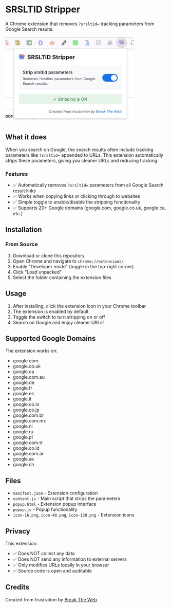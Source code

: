 # SRSLTID Stripper

A Chrome extension that removes `?srsltid=` tracking parameters from Google Search results.

![SRSLTID Stripper Extension](screenshot.png)

## What it does

When you search on Google, the search results often include tracking parameters like `?srsltid=` appended to URLs. This extension automatically strips these parameters, giving you cleaner URLs and reducing tracking.

### Features

- ✅ Automatically removes `?srsltid=` parameters from all Google Search result links
- ✅ Works when copying links or clicking through to websites
- ✅ Simple toggle to enable/disable the stripping functionality
- ✅ Supports 20+ Google domains (google.com, google.co.uk, google.ca, etc.)

## Installation

### From Source

1. Download or clone this repository
2. Open Chrome and navigate to `chrome://extensions/`
3. Enable "Developer mode" (toggle in the top-right corner)
4. Click "Load unpacked"
5. Select the folder containing the extension files

## Usage

1. After installing, click the extension icon in your Chrome toolbar
2. The extension is enabled by default
3. Toggle the switch to turn stripping on or off
4. Search on Google and enjoy cleaner URLs!

## Supported Google Domains

The extension works on:
- google.com
- google.co.uk
- google.ca
- google.com.au
- google.de
- google.fr
- google.es
- google.it
- google.co.in
- google.co.jp
- google.com.br
- google.com.mx
- google.nl
- google.ru
- google.pl
- google.com.tr
- google.co.id
- google.com.ar
- google.se
- google.ch

## Files

- `manifest.json` - Extension configuration
- `content.js` - Main script that strips the parameters
- `popup.html` - Extension popup interface
- `popup.js` - Popup functionality
- `icon-16.png`, `icon-48.png`, `icon-128.png` - Extension icons

## Privacy

This extension:
- ✅ Does NOT collect any data
- ✅ Does NOT send any information to external servers
- ✅ Only modifies URLs locally in your browser
- ✅ Source code is open and auditable

## Credits

Created from frustration by [Break The Web](https://breaktheweb.agency)
